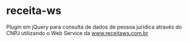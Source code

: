 # receita-ws
Plugin em jQuery para consulta de dados de pessoa jurídica através do CNPJ utilizando o Web Service da www.receitaws.com.br

